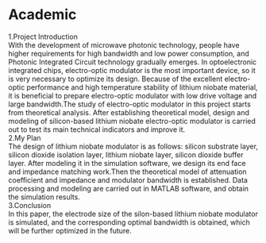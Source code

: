 # Academic
1.Project Introduction  
With the development of microwave photonic technology, people have higher requirements for high bandwidth and low power consumption, and Photonic Integrated Circuit technology gradually emerges. In optoelectronic integrated chips, electro-optic modulator is the most important device, so it is very necessary to optimize its design. Because of the excellent electro-optic performance and high temperature stability of lithium niobate material, it is beneficial to prepare electro-optic modulator with low drive voltage and large bandwidth.The study of electro-optic modulator in this project starts from theoretical analysis. After establishing theoretical model, design and modeling of silicon-based lithium niobate electro-optic modulator is carried out to test its main technical indicators and improve it.  
2.My Plan  
The design of lithium niobate modulator is as follows: silicon substrate layer, silicon dioxide isolation layer, lithium niobate layer, silicon dioxide buffer layer. After modeling it in the simulation software, we design its end face and impedance matching work.Then the theoretical model of attenuation coefficient and impedance and modulator bandwidth is established. Data processing and modeling are carried out in MATLAB software, and obtain the simulation results.  
3.Conclusion  
In this paper, the electrode size of the silon-based lithium niobate modulator is simulated, and the corresponding optimal bandwidth is obtained, which will be further optimized in the future.  
